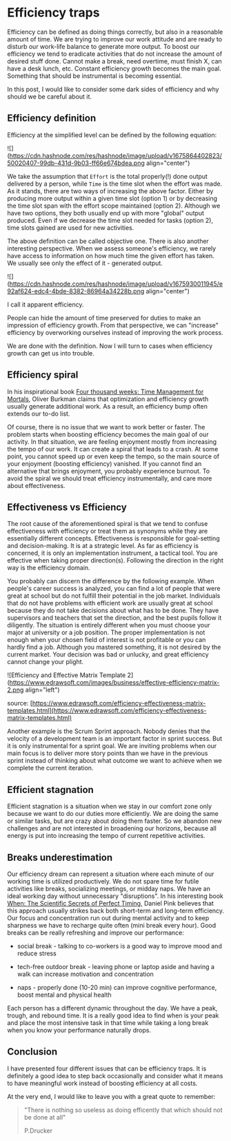 # Efficiency traps

Efficiency can be defined as doing things correctly, but also in a reasonable amount of time. We are trying to improve our work attitude and are ready to disturb our work-life balance to generate more output. To boost our efficiency we tend to eradicate activities that do not increase the amount of desired stuff done. Cannot make a break, need overtime, must finish X, can have a desk lunch, etc. Constant efficiency growth becomes the main goal. Something that should be instrumental is becoming essential.

In this post, I would like to consider some dark sides of efficiency and why should we be careful about it.

## Efficiency definition

Efficiency at the simplified level can be defined by the following equation:

![](https://cdn.hashnode.com/res/hashnode/image/upload/v1675864402823/50020407-99db-431d-9b03-ff66e674bdea.png align="center")

We take the assumption that `Effort` is the total properly(!) done output delivered by a person, while `Time` is the time slot when the effort was made. As it stands, there are two ways of increasing the above factor. Either by producing more output within a given time slot (option 1) or by decreasing the time slot span with the effort scope maintained (option 2). Although we have two options, they both usually end up with more "global" output produced. Even if we decrease the time slot needed for tasks (option 2), time slots gained are used for new activities.

The above definition can be called objective one. There is also another interesting perspective. When we assess someone's efficiency, we rarely have access to information on how much time the given effort has taken. We usually see only the effect of it - generated output.

![](https://cdn.hashnode.com/res/hashnode/image/upload/v1675930011945/e92af624-edc4-4bde-8382-86964a34228b.png align="center")

I call it apparent efficiency.

People can hide the amount of time preserved for duties to make an impression of efficiency growth. From that perspective, we can "increase" efficiency by overworking ourselves instead of improving the work process.

We are done with the definition. Now I will turn to cases when efficiency growth can get us into trouble.

## Efficiency spiral

In his inspirational book [Four thousand weeks: Time Management for Mortals](https://www.amazon.com/Four-Thousand-Weeks-Management-Mortals/dp/B08XZY5ZF7), Oliver Burkman claims that optimization and efficiency growth usually generate additional work. As a result, an efficiency bump often extends our to-do list.

Of course, there is no issue that we want to work better or faster. The problem starts when boosting efficiency becomes the main goal of our activity. In that situation, we are feeling enjoyment mostly from increasing the tempo of our work. It can create a spiral that leads to a crash. At some point, you cannot speed up or even keep the tempo, so the main source of your enjoyment (boosting efficiency) vanished. If you cannot find an alternative that brings enjoyment, you probably experience burnout. To avoid the spiral we should treat efficiency instrumentally, and care more about effectiveness.

## Effectiveness vs Efficiency

The root cause of the aforementioned spiral is that we tend to confuse effectiveness with efficiency or treat them as synonyms while they are essentially different concepts. Effectiveness is responsible for goal-setting and decision-making. It is at a strategic level. As far as efficiency is concerned, it is only an implementation instrument, a tactical tool. You are effective when taking proper direction(s). Following the direction in the right way is the efficiency domain.

You probably can discern the difference by the following example. When people's career success is analyzed, you can find a lot of people that were great at school but do not fulfill their potential in the job market. Individuals that do not have problems with efficient work are usually great at school because they do not take decisions about what has to be done. They have supervisors and teachers that set the direction, and the best pupils follow it diligently. The situation is entirely different when you must choose your major at university or a job position. The proper implementation is not enough when your chosen field of interest is not profitable or you can hardly find a job. Although you mastered something, it is not desired by the current market. Your decision was bad or unlucky, and great efficiency cannot change your plight.

![Efficiency and Effective Matrix Template 2](https://www.edrawsoft.com/images/business/effective-efficiency-matrix-2.png align="left")

source: [https://www.edrawsoft.com/efficiency-effectiveness-matrix-templates.html](https://www.edrawsoft.com/efficiency-effectiveness-matrix-templates.html)

Another example is the Scrum Sprint approach. Nobody denies that the velocity of a development team is an important factor in sprint success. But it is only instrumental for a sprint goal. We are inviting problems when our main focus is to deliver more story points than we have in the previous sprint instead of thinking about what outcome we want to achieve when we complete the current iteration.

## Efficient stagnation

Efficient stagnation is a situation when we stay in our comfort zone only because we want to do our duties more efficiently. We are doing the same or similar tasks, but are crazy about doing them faster. So we abandon new challenges and are not interested in broadening our horizons, because all energy is put into increasing the tempo of current repetitive activities.

## Breaks underestimation

Our efficiency dream can represent a situation where each minute of our working time is utilized productively. We do not spare time for futile activities like breaks, socializing meetings, or midday naps. We have an ideal working day without unnecessary "disruptions". In his interesting book [When: The Scientific Secrets of Perfect Timing](https://www.amazon.com/When-Scientific-Secrets-Perfect-Timing/dp/0735210624), Daniel Pink believes that this approach usually strikes back both short-term and long-term efficiency. Our focus and concentration run out during mental activity and to keep sharpness we have to recharge quite often (mini break every hour). Good breaks can be really refreshing and improve our performance:

* social break - talking to co-workers is a good way to improve mood and reduce stress
    
* tech-free outdoor break - leaving phone or laptop aside and having a walk can increase motivation and concentration
    
* naps - properly done (10-20 min) can improve cognitive performance, boost mental and physical health
    

Each person has a different dynamic throughout the day. We have a peak, trough, and rebound time. It is a really good idea to find when is your peak and place the most intensive task in that time while taking a long break when you know your performance naturally drops.

## Conclusion

I have presented four different issues that can be efficiency traps. It is definitely a good idea to step back occasionally and consider what it means to have meaningful work instead of boosting efficiency at all costs.

At the very end, I would like to leave you with a great quote to remember:

> "There is nothing so useless as doing efficently that which should not be done at all"
> 
> P.Drucker